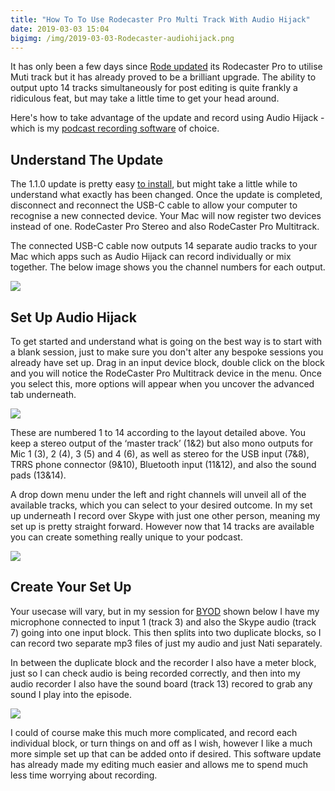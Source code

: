 ```yaml
---
title: "How To To Use Rodecaster Pro Multi Track With Audio Hijack"
date: 2019-03-03 15:04
bigimg: /img/2019-03-03-Rodecaster-audiohijack.png
---
```

It has only been a few days since [Rode updated](https://www.gr36.com/2019-03-03-rodecaster-update/) its Rodecaster Pro to utilise Muti track but it has already proved to be a brilliant upgrade. The ability to output upto 14 tracks simultaneously for post editing is quite frankly a ridiculous feat, but may take a little time to get your head around.

Here's how to take advantage of the update and record using Audio Hijack - which is my [podcast recording software](https://gr36.com/gear/) of choice. 

## Understand The Update
The 1.1.0 update is pretty easy [to install](https://www.gr36.com/2019-03-03-rodecaster-update/), but might take a little while to understand what exactly has been changed. Once the update is completed, disconnect and reconnect the USB-C cable to allow your computer to recognise a new connected device. Your Mac will now register two devices instead of one. RodeCaster Pro Stereo and also RodeCaster Pro Multitrack.

The connected USB-C cable now outputs 14 separate audio tracks to your Mac which apps such as Audio Hijack can record individually or mix together. The below image shows you the channel numbers for each output.

![](https://gr36.com/img/2019-03-03-rodecaster-outputmap.jpg)

## Set Up Audio Hijack
To get started and understand what is going on the best way is to start with a blank session, just to make sure you don't alter any bespoke sessions you already have set up. Drag in an input device block, double click on the block and you will notice the RodeCaster Pro Multitrack device in the menu. Once you select this, more options will appear when you uncover the advanced tab underneath.

![](https://gr36.com/img/2019-03-03-audiohijack-input.jpg)

These are numbered 1 to 14 according to the layout detailed above. You keep a stereo output of the ‘master track’ (1&2) but also mono outputs for Mic 1 (3), 2 (4), 3 (5) and 4 (6), as well as stereo for the USB input (7&8), TRRS phone connector (9&10), Bluetooth input (11&12), and also the sound pads (13&14).

A drop down menu under the left and right channels will unveil all of the available tracks, which you can select to your desired outcome. In my set up underneath I record over Skype with just one other person, meaning my set up is pretty straight forward. However now that 14 tracks are available you can create something really unique to your podcast. 

![](https://gr36.com/img/2019-03-03-audiohijack-outputs.jpg)

## Create Your Set Up
Your usecase will vary, but in my session for [BYOD](https://byodpodcast.com) shown below I have my microphone connected to input 1 (track 3) and also the Skype audio (track 7) going into one input block. This then splits into two duplicate blocks, so I can record two separate mp3 files of just my audio and just Nati separately.

In between the duplicate block and the recorder I also have a meter block, just so I can check audio is being recorded correctly, and then into my audio recorder I also have the sound board (track 13) recored to grab any sound I play into the episode. 

![](https://gr36.com/img/2019-03-03-audiohijack-setup.jpg)

I could of course make this much more complicated, and record each individual block, or turn things on and off as I wish, however I like a much more simple set up that can be added onto if desired. This software update has already made my editing much easier and allows me to spend much less time worrying about recording.
